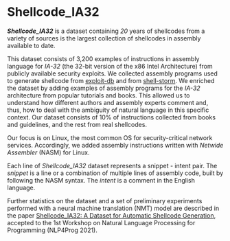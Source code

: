 # Shellcode_IA32

___Shellcode_IA32___ is a dataset containing _20_ years of shellcodes from a variety of sources is the largest collection of shellcodes in assembly available to date.

This dataset consists of 3,200 examples of instructions in assembly language for _IA-32_ (the 32-bit version of the x86 Intel Architecture) from publicly available security exploits. We collected assembly programs used to generate shellcode from [exploit-db](https://www.exploit-db.com/shellcodes?platform=linux_x86) and from [shell-storm](http://shell-storm.org/shellcode/).
We enriched the dataset by adding examples of assembly programs for the _IA-32_ architecture from popular tutorials and books. This allowed us to understand how different authors and assembly experts comment and, thus, how to deal with the ambiguity of natural language in this specific context. Our dataset consists of 10% of instructions collected from books and guidelines, and the rest from real shellcodes. 

Our focus is on Linux, the most common OS for security-critical network services. Accordingly, we added assembly instructions written with _Netwide Assembler_ (NASM) for Linux.

Each line of _Shellcode\_IA32_ dataset represents a snippet - intent pair. The _snippet_ is a line or a combination of multiple lines of assembly code, built by following the NASM syntax. The _intent_ is a comment in the English language.

Further statistics on the dataset and a set of preliminary experiments performed with a neural machine translation (NMT) model are described in the paper [Shellcode_IA32: A Dataset for Automatic Shellcode Generation](https://aclanthology.org/2021.nlp4prog-1.7), accepted to the 1st Workshop on Natural Language Processing for Programming (NLP4Prog 2021).


